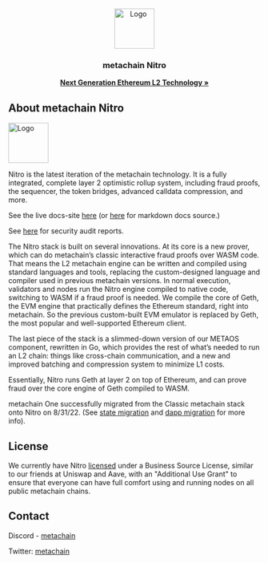 <br />
<p align="center">
  <a href="https://metachain-i.co/">
    <img src="https://metachain-i.co/logo.svg" alt="Logo" width="80" height="80">
  </a>

  <h3 align="center">metachain Nitro</h3>

  <p align="center">
    <a href="https://developer.metachain-i.co/"><strong>Next Generation Ethereum L2 Technology »</strong></a>
    <br />
  </p>
</p>

## About metachain Nitro

<img src="https://metachain-i.co/assets/metachain/logo_color.png" alt="Logo" width="80" height="80">

Nitro is the latest iteration of the metachain technology. It is a fully integrated, complete
layer 2 optimistic rollup system, including fraud proofs, the sequencer, the token bridges, 
advanced calldata compression, and more.

See the live docs-site [here](https://developer.metachain-i.co/) (or [here](https://github.com/META-MetaChain/metachain-docs) for markdown docs source.)

See [here](./audits) for security audit reports.

The Nitro stack is built on several innovations. At its core is a new prover, which can do metachain’s classic 
interactive fraud proofs over WASM code. That means the L2 metachain engine can be written and compiled using 
standard languages and tools, replacing the custom-designed language and compiler used in previous metachain
versions. In normal execution, 
validators and nodes run the Nitro engine compiled to native code, switching to WASM if a fraud proof is needed. 
We compile the core of Geth, the EVM engine that practically defines the Ethereum standard, right into metachain. 
So the previous custom-built EVM emulator is replaced by Geth, the most popular and well-supported Ethereum client.

The last piece of the stack is a slimmed-down version of our METAOS component, rewritten in Go, which provides the 
rest of what’s needed to run an L2 chain: things like cross-chain communication, and a new and improved batching 
and compression system to minimize L1 costs.

Essentially, Nitro runs Geth at layer 2 on top of Ethereum, and can prove fraud over the core engine of Geth 
compiled to WASM.

metachain One successfully migrated from the Classic metachain stack onto Nitro on 8/31/22. (See [state migration](https://developer.metachain-i.co/migration/state-migration) and [dapp migration](https://developer.metachain-i.co/migration/dapp_migration) for more info).

## License

We currently have Nitro [licensed](./LICENSE) under a Business Source License, similar to our friends at Uniswap and Aave, with an "Additional Use Grant" to ensure that everyone can have full comfort using and running nodes on all public metachain chains.

## Contact

Discord - [metachain](https://discord.com/invite/5KE54JwyTs)

Twitter: [metachain](https://twitter.com/metachain)



